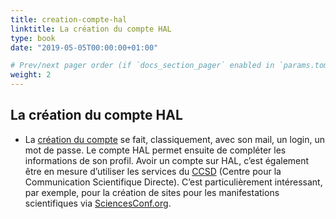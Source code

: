 ```yaml
---
title: creation-compte-hal
linktitle: La création du compte HAL
type: book
date: "2019-05-05T00:00:00+01:00"

# Prev/next pager order (if `docs_section_pager` enabled in `params.toml`)
weight: 2
---
```

## La création du compte HAL

- La [création du compte](https://doc.archives-ouvertes.fr/compte-et-profil/) se fait, classiquement, avec son mail, un login, un mot de
    passe. Le compte HAL permet ensuite de compléter les informations de son profil.
    Avoir un compte sur HAL, c’est également être en mesure d’utiliser les services du
    [CCSD](https://www.ccsd.cnrs.fr/) (Centre pour la Communication Scientifique Directe). C’est particulièrement
    intéressant, par exemple, pour la création de sites pour les manifestations
    scientifiques via [SciencesConf.org](https://www.sciencesconf.org/).